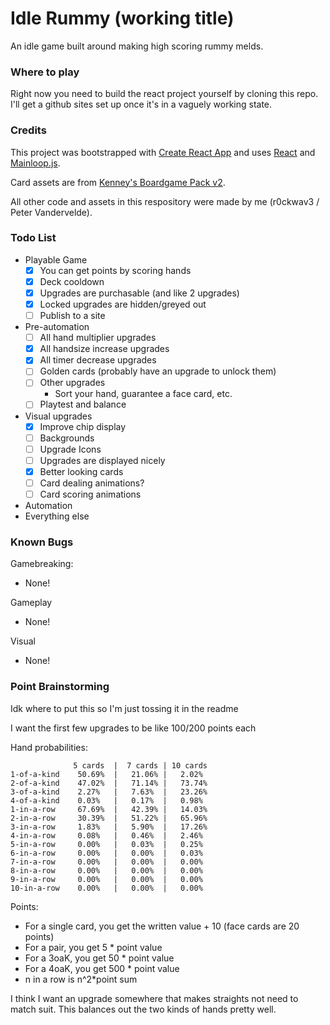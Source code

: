 # Idle Rummy (working title)

An idle game built around making high scoring rummy melds.

### Where to play

Right now you need to build the react project yourself by cloning this repo. I'll get a github sites set up once it's in a vaguely working state.

### Credits
This project was bootstrapped with [Create React App](https://github.com/facebook/create-react-app) and uses [React](https://react.dev/) and [Mainloop.js](http://icecreamyou.github.io/MainLoop.js/).

Card assets are from [Kenney's Boardgame Pack v2](www.kenney.nl).

All other code and assets in this respository were made by me (r0ckwav3 / Peter Vandervelde).

### Todo List
 * Playable Game
   * [X] You can get points by scoring hands
   * [X] Deck cooldown
   * [X] Upgrades are purchasable (and like 2 upgrades)
   * [X] Locked upgrades are hidden/greyed out
   * [ ] Publish to a site
 * Pre-automation
   * [ ] All hand multiplier upgrades
   * [X] All handsize increase upgrades
   * [X] All timer decrease upgrades
   * [ ] Golden cards (probably have an upgrade to unlock them)
   * [ ] Other upgrades
     * Sort your hand, guarantee a face card, etc.
   * [ ] Playtest and balance
 * Visual upgrades
   * [X] Improve chip display
   * [ ] Backgrounds
   * [ ] Upgrade Icons
   * [ ] Upgrades are displayed nicely
   * [X] Better looking cards
   * [ ] Card dealing animations?
   * [ ] Card scoring animations
 * Automation
 * Everything else

### Known Bugs
Gamebreaking:
 * None!

Gameplay
 * None!

Visual
 * None!

### Point Brainstorming
Idk where to put this so I'm just tossing it in the readme

I want the first few upgrades to be like 100/200 points each

Hand probabilities:
```
              5 cards  |  7 cards | 10 cards
1-of-a-kind    50.69%  |   21.06% |   2.02%
2-of-a-kind    47.02%  |   71.14% |   73.74%
3-of-a-kind    2.27%   |   7.63%  |   23.26%
4-of-a-kind    0.03%   |   0.17%  |   0.98%
1-in-a-row     67.69%  |   42.39% |   14.03%
2-in-a-row     30.39%  |   51.22% |   65.96%
3-in-a-row     1.83%   |   5.90%  |   17.26%
4-in-a-row     0.08%   |   0.46%  |   2.46%
5-in-a-row     0.00%   |   0.03%  |   0.25%
6-in-a-row     0.00%   |   0.00%  |   0.03%
7-in-a-row     0.00%   |   0.00%  |   0.00%
8-in-a-row     0.00%   |   0.00%  |   0.00%
9-in-a-row     0.00%   |   0.00%  |   0.00%
10-in-a-row    0.00%   |   0.00%  |   0.00%
```
Points:
 * For a single card, you get the written value + 10 (face cards are 20 points)
 * For a pair, you get 5 * point value
 * For a 3oaK, you get 50 * point value
 * For a 4oaK, you get 500 * point value
 * n in a row is n^2*point sum

I think I want an upgrade somewhere that makes straights not need to match suit. This balances out the two kinds of hands pretty well.
